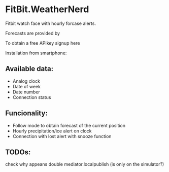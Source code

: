 # FitBit.WeatherNerd

Fitbit watch face with hourly forcase alerts.

Forecasts are provided by 

[https://www.climacell.co/weather-api/]: Climacell™	"Climacell™"

To obtain a free APIkey signup here 

[https://developer.climacell.co/sign-up]: https://developer.climacell.co/sign-up	"APIKey"

Installation from smartphone: 

[https://gallery.fitbit.com/details/4554c69d-fd33-402e-95d5-9dae5c673d86]: https://gallery.fitbit.com/details/4554c69d-fd33-402e-95d5-9dae5c673d86



## Available data:

- Analog clock
- Date of week
- Date number
- Connection status 

## Funcionality:

- Follow mode to obtain forecast of the current position
- Hourly precipitation/ice alert on clock
- Connection with lost alert with snooze function

## TODOs:

check why appeans double mediator.localpublish (is only on the simulator?)